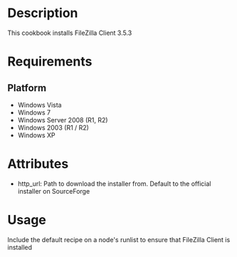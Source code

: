 Description
===========

This cookbook installs FileZilla Client 3.5.3

Requirements
============

Platform
--------

* Windows Vista
* Windows 7
* Windows Server 2008 (R1, R2)
* Windows 2003 (R1 / R2)
* Windows XP


Attributes
==========

* http_url: Path to download the installer from.  Default to the official installer on SourceForge

Usage
=====

Include the default recipe on a node's runlist to ensure that FileZilla Client is installed


